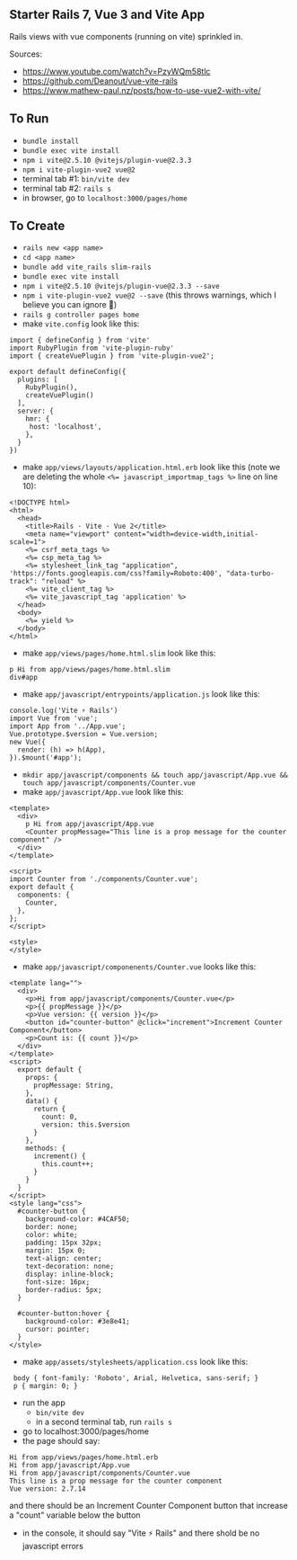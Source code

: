 ## Starter Rails 7, Vue 3 and Vite App
Rails views with vue components (running on vite) sprinkled in.

Sources:
- https://www.youtube.com/watch?v=PzyWQm58tlc
- https://github.com/Deanout/vue-vite-rails
- https://www.mathew-paul.nz/posts/how-to-use-vue2-with-vite/

## To Run
- `bundle install`
- `bundle exec vite install`
- `npm i vite@2.5.10 @vitejs/plugin-vue@2.3.3`
- `npm i vite-plugin-vue2 vue@2`
- terminal tab #1: `bin/vite dev`
- terminal tab #2: `rails s`
- in browser, go to `localhost:3000/pages/home`

## To Create
- `rails new <app name>`
- `cd <app name>`
- `bundle add vite_rails slim-rails`
- `bundle exec vite install`
- `npm i vite@2.5.10 @vitejs/plugin-vue@2.3.3 --save`
- `npm i vite-plugin-vue2 vue@2 --save` (this throws warnings, which I believe you can ignore 🤞)
- `rails g controller pages home`
- make `vite.config` look like this:
```
import { defineConfig } from 'vite'
import RubyPlugin from 'vite-plugin-ruby'
import { createVuePlugin } from 'vite-plugin-vue2';

export default defineConfig({
  plugins: [
    RubyPlugin(),
    createVuePlugin()
  ],
  server: {
    hmr: {
     host: 'localhost',
    },
  }
})
```
- make `app/views/layouts/application.html.erb` look like this (note we are deleting the whole `<%= javascript_importmap_tags %>` line on line 10):
```
<!DOCTYPE html>
<html>
  <head>
    <title>Rails · Vite · Vue 2</title>
    <meta name="viewport" content="width=device-width,initial-scale=1">
    <%= csrf_meta_tags %>
    <%= csp_meta_tag %>
    <%= stylesheet_link_tag "application", 'https://fonts.googleapis.com/css?family=Roboto:400', "data-turbo-track": "reload" %>
    <%= vite_client_tag %>
    <%= vite_javascript_tag 'application' %>
  </head>
  <body>
    <%= yield %>
  </body>
</html>
```
- make `app/views/pages/home.html.slim` look like this:
```
p Hi from app/views/pages/home.html.slim
div#app 
```
- make `app/javascript/entrypoints/application.js` look like this:
```
console.log('Vite ⚡️ Rails')
import Vue from 'vue';
import App from '../App.vue';
Vue.prototype.$version = Vue.version;
new Vue({
  render: (h) => h(App),
}).$mount('#app');
```
- `mkdir app/javascript/components && touch app/javascript/App.vue && touch app/javascript/components/Counter.vue`
- make `app/javascript/App.vue` look like this:
```
<template>
  <div>
    p Hi from app/javascript/App.vue
    <Counter propMessage="This line is a prop message for the counter component" />
  </div>
</template>

<script>
import Counter from './components/Counter.vue';
export default {
  components: {
    Counter,
  },
};
</script>

<style>
</style>
```
- make `app/javascript/componenents/Counter.vue` looks like this:
```
<template lang="">
  <div>
    <p>Hi from app/javascript/components/Counter.vue</p>
    <p>{{ propMessage }}</p>
    <p>Vue version: {{ version }}</p>
    <button id="counter-button" @click="increment">Increment Counter Component</button>
    <p>Count is: {{ count }}</p>
  </div>
</template>
<script>
  export default {
    props: {
      propMessage: String,
    },
    data() {
      return {
        count: 0,
        version: this.$version
      }
    },
    methods: {
      increment() {
        this.count++;
      }
    }
  }
</script>
<style lang="css">
  #counter-button {
    background-color: #4CAF50;
    border: none;
    color: white;
    padding: 15px 32px;
    margin: 15px 0;
    text-align: center;
    text-decoration: none;
    display: inline-block;
    font-size: 16px;
    border-radius: 5px;
  }

  #counter-button:hover {
    background-color: #3e8e41;
    cursor: pointer;
  }
</style>
```
- make `app/assets/stylesheets/application.css` look like this:
```
 body { font-family: 'Roboto', Arial, Helvetica, sans-serif; }
 p { margin: 0; }
```
- run the app
  - `bin/vite dev`
  - in a second terminal tab, run `rails s`
- go to localhost:3000/pages/home 
- the page should say:
```
Hi from app/views/pages/home.html.erb
Hi from app/javascript/App.vue
Hi from app/javascript/components/Counter.vue
This line is a prop message for the counter component
Vue version: 2.7.14
```
and there should be an Increment Counter Component button that increase a "count" variable below the button
- in the console, it should say "Vite ⚡ Rails" and there shold be no javascript errors
